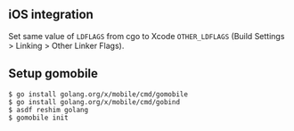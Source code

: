 ## iOS integration

Set same value of `LDFLAGS` from cgo to Xcode
`OTHER_LDFLAGS` (Build Settings > Linking > Other Linker Flags).

## Setup gomobile

```shell
$ go install golang.org/x/mobile/cmd/gomobile
$ go install golang.org/x/mobile/cmd/gobind
$ asdf reshim golang
$ gomobile init
```
